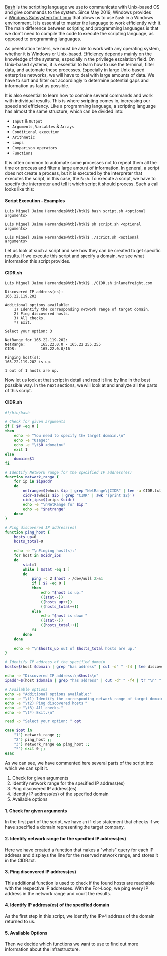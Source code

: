 [Bash](https://en.wikipedia.org/wiki/Bash_(Unix_shell)) is the scripting language we use to communicate with Unix-based OS and give commands to the system. Since May 2019, Windows provides a [Windows Subsystem for Linux](https://docs.microsoft.com/en-us/windows/wsl/about) that allows us to use `Bash` in a Windows environment. It is essential to master the language to work efficiently with it. The main difference between scripting and programming languages is that we don't need to compile the code to execute the scripting language, as opposed to programming languages.

As penetration testers, we must be able to work with any operating system, whether it is Windows or Unix-based. Efficiency depends mainly on the knowledge of the systems, especially in the privilege escalation field. On Unix-based systems, it is essential to learn how to use the terminal, filter data, and automate these processes. Especially in large Unix-based enterprise networks, we will have to deal with large amounts of data. We have to sort and filter out accordingly to determine potential gaps and information as fast as possible.

It is also essential to learn how to combine several commands and work with individual results. This is where scripting comes in, increasing our speed and efficiency. Like a programming language, a scripting language has almost the same structure, which can be divided into:

-   `Input` & `Output`
-   `Arguments`, `Variables` & `Arrays`
-   `Conditional execution`
-   `Arithmetic`
-   `Loops`
-   `Comparison operators`
-   `Functions`

It is often common to automate some processes not to repeat them all the time or process and filter a large amount of information. In general, a script does not create a process, but it is executed by the interpreter that executes the script, in this case, the `Bash`. To execute a script, we have to specify the interpreter and tell it which script it should process. Such a call looks like this:

#### Script Execution - Examples

```shell-session
Luis Miguel Jaime Hernandez@htb[/htb]$ bash script.sh <optional arguments>
```

```shell-session
Luis Miguel Jaime Hernandez@htb[/htb]$ sh script.sh <optional arguments>
```

```shell-session
Luis Miguel Jaime Hernandez@htb[/htb]$ ./script.sh <optional arguments>
```

Let us look at such a script and see how they can be created to get specific results. If we execute this script and specify a domain, we see what information this script provides.

#### CIDR.sh

```shell-session
Luis Miguel Jaime Hernandez@htb[/htb]$ ./CIDR.sh inlanefreight.com

Discovered IP address(es):
165.22.119.202

Additional options available:
	1) Identify the corresponding network range of target domain.
	2) Ping discovered hosts.
	3) All checks.
	*) Exit.

Select your option: 3

NetRange for 165.22.119.202:
NetRange:       165.22.0.0 - 165.22.255.255
CIDR:           165.22.0.0/16

Pinging host(s):
165.22.119.202 is up.

1 out of 1 hosts are up.
```

Now let us look at that script in detail and read it line by line in the best possible way. In the next sections, we will look at and analyze all the parts of this script.

#### CIDR.sh

```bash
#!/bin/bash

# Check for given arguments
if [ $# -eq 0 ]
then
	echo -e "You need to specify the target domain.\n"
	echo -e "Usage:"
	echo -e "\t$0 <domain>"
	exit 1
else
	domain=$1
fi

# Identify Network range for the specified IP address(es)
function network_range {
	for ip in $ipaddr
	do
		netrange=$(whois $ip | grep "NetRange\|CIDR" | tee -a CIDR.txt)
		cidr=$(whois $ip | grep "CIDR" | awk '{print $2}')
		cidr_ips=$(prips $cidr)
		echo -e "\nNetRange for $ip:"
		echo -e "$netrange"
	done
}

# Ping discovered IP address(es)
function ping_host {
	hosts_up=0
	hosts_total=0
	
	echo -e "\nPinging host(s):"
	for host in $cidr_ips
	do
		stat=1
		while [ $stat -eq 1 ]
		do
			ping -c 2 $host > /dev/null 2>&1
			if [ $? -eq 0 ]
			then
				echo "$host is up."
				((stat--))
				((hosts_up++))
				((hosts_total++))
			else
				echo "$host is down."
				((stat--))
				((hosts_total++))
			fi
		done
	done
	
	echo -e "\n$hosts_up out of $hosts_total hosts are up."
}

# Identify IP address of the specified domain
hosts=$(host $domain | grep "has address" | cut -d" " -f4 | tee discovered_hosts.txt)

echo -e "Discovered IP address:\n$hosts\n"
ipaddr=$(host $domain | grep "has address" | cut -d" " -f4 | tr "\n" " ")

# Available options
echo -e "Additional options available:"
echo -e "\t1) Identify the corresponding network range of target domain."
echo -e "\t2) Ping discovered hosts."
echo -e "\t3) All checks."
echo -e "\t*) Exit.\n"

read -p "Select your option: " opt

case $opt in
	"1") network_range ;;
	"2") ping_host ;;
	"3") network_range && ping_host ;;
	"*") exit 0 ;;
esac
```

As we can see, we have commented here several parts of the script into which we can split it.

1.  Check for given arguments
2.  Identify network range for the specified IP address(es)
3.  Ping discovered IP address(es)
4.  Identify IP address(es) of the specified domain
5.  Available options

#### 1. Check for given arguments

In the first part of the script, we have an if-else statement that checks if we have specified a domain representing the target company.

#### 2. Identify network range for the specified IP address(es)

Here we have created a function that makes a "whois" query for each IP address and displays the line for the reserved network range, and stores it in the CIDR.txt.

#### 3. Ping discovered IP address(es)

This additional function is used to check if the found hosts are reachable with the respective IP addresses. With the For-Loop, we ping every IP address in the network range and count the results.

#### 4. Identify IP address(es) of the specified domain

As the first step in this script, we identify the IPv4 address of the domain returned to us.

#### 5. Available Options

Then we decide which functions we want to use to find out more information about the infrastructure.